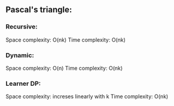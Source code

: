 <h2>Pascal's triangle:</h2> 
<h3>Recursive:</h3> 
	Space complexity: O(nk)
	Time complexity: O(nk)<br>
<h3>Dynamic:</h3> 
	Space complexity: O(n)
	Time complexity: O(nk)<br>
<h3>Learner DP:</h3>
	Space complexity: increses linearly with k
	Time complexity: O(nk)

